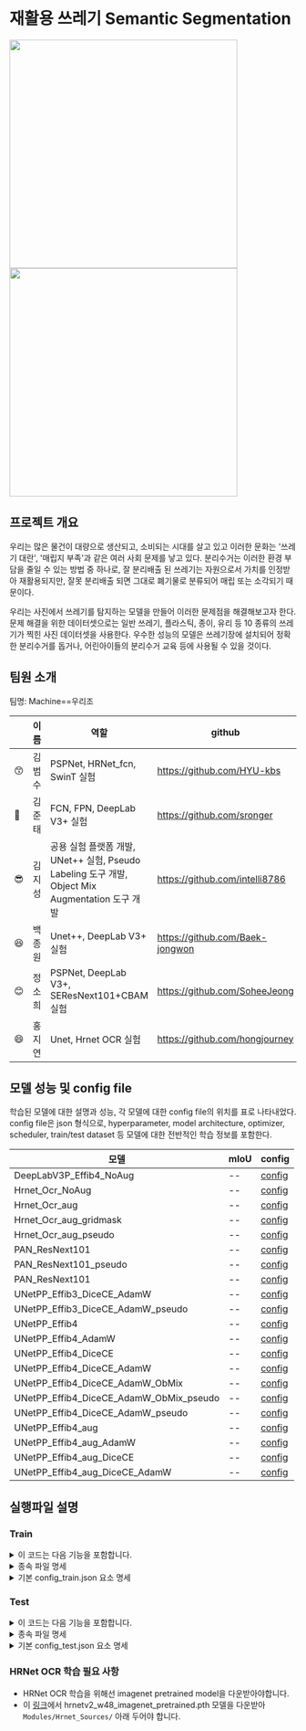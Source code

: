# 재활용 쓰레기 Semantic Segmentation

<img src="https://user-images.githubusercontent.com/44287798/140461430-78e5cd84-2162-4f98-9d27-bbc3a8580f90.png" width="400">  <img src="https://user-images.githubusercontent.com/44287798/140461384-a0a91b44-da3a-4b81-95cb-ec508b978aa7.png" width="400"> 


## 프로젝트 개요

우리는 많은 물건이 대량으로 생산되고, 소비되는 시대를 살고 있고 이러한 문화는 '쓰레기 대란', '매립지 부족'과 같은 여러 사회 문제를 낳고 있다.
 분리수거는 이러한 환경 부담을 줄일 수 있는 방법 중 하나로, 잘 분리배출 된 쓰레기는 자원으로서 가치를 인정받아 재활용되지만, 잘못 분리배출 되면 그대로 폐기물로 분류되어 매립 또는 소각되기 때문이다.
 
우리는 사진에서 쓰레기를 탐지하는 모델을 만들어 이러한 문제점을 해결해보고자 한다. 문제 해결을 위한 데이터셋으로는 일반 쓰레기, 플라스틱, 종이, 유리 등 10 종류의 쓰레기가 찍힌 사진 데이터셋을 사용한다. 우수한 성능의 모델은 쓰레기장에 설치되어 정확한 분리수거를 돕거나, 어린아이들의 분리수거 교육 등에 사용될 수 있을 것이다.

## 팀원 소개
팀명: Machine==우리조 

||이름|역할|github|
|--|------|---|---|
|😙|김범수|PSPNet, HRNet_fcn, SwinT 실험|https://github.com/HYU-kbs|
|🤗|김준태|FCN, FPN, DeepLab V3+ 실험|https://github.com/sronger|
|😎|김지성|공용 실험 플랫폼 개발, UNet++ 실험, Pseudo Labeling 도구 개발, Object Mix Augmentation 도구 개발|https://github.com/intelli8786|
|😆|백종원|Unet++, DeepLab V3+ 실험|https://github.com/Baek-jongwon|
|😊|정소희|PSPNet, DeepLab V3+, SEResNext101+CBAM 실험|https://github.com/SoheeJeong|
|😄|홍지연|Unet, Hrnet OCR 실험|https://github.com/hongjourney|


## 모델 성능 및 config file

학습된 모델에 대한 설명과 성능, 각 모델에 대한 config file의 위치를 표로 나타내었다.
config file은 json 형식으로, hyperparameter, model architecture, optimizer, scheduler, train/test dataset 등 모델에 대한 전반적인 학습 정보를 포함한다. 

|모델|mIoU|config|
|------|---|---|
|DeepLabV3P_Effib4_NoAug|--|[config](https://github.com/boostcampaitech2/semantic-segmentation-level2-cv-14/blob/master/Configs/DeepLabV3P_Effib4_NoAug.json)|
|Hrnet_Ocr_NoAug|--|[config](https://github.com/boostcampaitech2/semantic-segmentation-level2-cv-14/blob/master/Configs/Hrnet_Ocr_NoAug.json)|
|Hrnet_Ocr_aug|--|[config](https://github.com/boostcampaitech2/semantic-segmentation-level2-cv-14/blob/master/Configs/Hrnet_Ocr_aug.json)|
|Hrnet_Ocr_aug_gridmask|--|[config](https://github.com/boostcampaitech2/semantic-segmentation-level2-cv-14/blob/master/Configs/Hrnet_Ocr_aug_gridmask.json)|
|Hrnet_Ocr_aug_pseudo|--|[config](https://github.com/boostcampaitech2/semantic-segmentation-level2-cv-14/blob/master/Configs/Hrnet_Ocr_aug_pseudo.json)|
|PAN_ResNext101|--|[config](https://github.com/boostcampaitech2/semantic-segmentation-level2-cv-14/blob/master/Configs/PAN_ResNext101.json)|
|PAN_ResNext101_pseudo|--|[config](https://github.com/boostcampaitech2/semantic-segmentation-level2-cv-14/blob/master/Configs/PAN_ResNext101_pseudo.json)|
|PAN_ResNext101|--|[config](https://github.com/boostcampaitech2/semantic-segmentation-level2-cv-14/blob/master/Configs/PAN_ResNext101.json)|
|UNetPP_Effib3_DiceCE_AdamW|--|[config](https://github.com/boostcampaitech2/semantic-segmentation-level2-cv-14/blob/master/Configs/UNetPP_Effib3_DiceCE_AdamW.json)|
|UNetPP_Effib3_DiceCE_AdamW_pseudo|--|[config](https://github.com/boostcampaitech2/semantic-segmentation-level2-cv-14/blob/master/Configs/UNetPP_Effib3_DiceCE_AdamW_pseudo.json)|
|UNetPP_Effib4|--|[config](https://github.com/boostcampaitech2/semantic-segmentation-level2-cv-14/blob/master/Configs/UNetPP_Effib4.json)|
|UNetPP_Effib4_AdamW|--|[config](https://github.com/boostcampaitech2/semantic-segmentation-level2-cv-14/blob/master/Configs/UNetPP_Effib4_AdamW.json)|
|UNetPP_Effib4_DiceCE|--|[config](https://github.com/boostcampaitech2/semantic-segmentation-level2-cv-14/blob/master/Configs/UNetPP_Effib4_DiceCE.json)|
|UNetPP_Effib4_DiceCE_AdamW|--|[config](https://github.com/boostcampaitech2/semantic-segmentation-level2-cv-14/blob/master/Configs/UNetPP_Effib4_DiceCE_AdamW.json)|
|UNetPP_Effib4_DiceCE_AdamW_ObMix|--|[config](https://github.com/boostcampaitech2/semantic-segmentation-level2-cv-14/blob/master/Configs/UNetPP_Effib4_DiceCE_AdamW_ObMix.json)|
|UNetPP_Effib4_DiceCE_AdamW_ObMix_pseudo|--|[config](https://github.com/boostcampaitech2/semantic-segmentation-level2-cv-14/blob/master/Configs/UNetPP_Effib4_DiceCE_AdamW_ObMix_pseudo.json)|
|UNetPP_Effib4_DiceCE_AdamW_pseudo|--|[config](https://github.com/boostcampaitech2/semantic-segmentation-level2-cv-14/blob/master/Configs/UNetPP_Effib4_DiceCE_AdamW_pseudo.json)|
|UNetPP_Effib4_aug|--|[config](https://github.com/boostcampaitech2/semantic-segmentation-level2-cv-14/blob/master/Configs/UNetPP_Effib4_aug.json)|
|UNetPP_Effib4_aug_AdamW|--|[config](https://github.com/boostcampaitech2/semantic-segmentation-level2-cv-14/blob/master/Configs/UNetPP_Effib4_aug_AdamW.json)|
|UNetPP_Effib4_aug_DiceCE|--|[config](https://github.com/boostcampaitech2/semantic-segmentation-level2-cv-14/blob/master/Configs/UNetPP_Effib4_aug_DiceCE.json)|
|UNetPP_Effib4_aug_DiceCE_AdamW|--|[config](https://github.com/boostcampaitech2/semantic-segmentation-level2-cv-14/blob/master/Configs/UNetPP_Effib4_aug_DiceCE_AdamW.json)|

## 실행파일 설명

### Train
<details>
 <summary> 이 코드는 다음 기능을 포함합니다. </summary>
 
 - pytorch 기반의 Semantic Segmentation Model 을 학습합니다.
 - config.json 파일을 통해 학습 인자를 제어할 수 있습니다.

 - 사용법
    Train.py --config Configs/UNetPP_Efficientb4_aug_train.json

 - 출력
    'path_project_root' 값으로 지정한 경로에 다음과 같은 파일이 생성됩니다.
        best_score.pt : 모델이 가장 높은 validation score를 기록했던 시점의 weight 파일입니다.
        logs/
            best_score.log : 모델이 가장 높은 validation score를 갱신했던 시점의 epoch와 점수를 기록한 파일입니다.
            config.json : 모델 학습에 사용됐던 config.json 파일 사본입니다.
            train.log : 학습 출력 기록입니다.
            valid.log : 검증 출력 기록입니다.
</details>
<details>
 <summary> 종속 파일 명세 </summary>
 
    - Modules/Data.py : Custom Dataset 클래스가 정의되어 있습니다. (현재는 부스트캠프 컴피티션용 COCO format만 지원합니다.)
    - Modules/Models.py : Semantic Segmentation 모델들이 정의되어 있습니다.
    - Modules/Losses.py : 학습에 사용될 Loss들이 정의되어있습니다.
    - Modules/Optimizer.py : 학습에 사용될 Optimizer들이 정의되어 있습니다.
    - Modules/Transform_Preprocess.py : 이미지 전처리를 위한 Transform들이 정의되어 있습니다.
    - Utils/Tools.py : 각종 편의기능들이 정의되어 있습니다.
    - Utils/utils.py : Semantic Segmentation score 계산을 위한 도구들이 정의되어 있습니다.
</details>
<details>
 <summary> 기본 config_train.json 요소 명세 </summary>
 
    - path_dataset_root : 데이터셋이 저장된 root를 정의합니다.
    - path_train_json : train 데이터 json 파일을 정의합니다.
    - path_valid_json : test 데이터 json 파일을 정의합니다.
    - path_project_root : 학습될 모델이 저장될 디렉토리를 정의합니다.
    - random_fix : 난수 고정 여부를 정의합니다.
    - random_seed : 고정할 seed를 정의합니다.
    - model : Semantic Segmentation 모델을 정의합니다.
    - model_num_epochs : 학습 epoch 수를 정의합니다.
    - model_batch_size : 모델의 배치 크기를 정의합니다.
    - loss : 학습에 사용할 loss를 정의합니다.
    - optimizer : 학습에 사용할 optimizer를 정의합니다.
    - optimizer_learning_rate : 학습에 사용할 learning rate를 정의합니다.
    - optimizer_weight_decay : 학습에 사용할 weight decay를 정의합니다.
    - data_num_workers : data loader 가 사용할 프로세스 수를 정의합니다.
    - data_loading_mode : 데이터를 미리 로드하거나, 실시간으로 로드하는 모드를 정의합니다. 'preload' 또는 'realtime' 으로 선택할 수 있습니다.
    - data_train_transform : 학습에 사용될 전처리 transform을 정의합니다.
    - data_valid_transform : 검증에 사용될 전처리 transform을 정의합니다. ('Default'를 추천합니다.)
</details>

### Test

<details>
 <summary> 이 코드는 다음 기능을 포함합니다. </summary>
 
 - pytorch 기반의 Semantic Segmentation Model 을 Inference 해서 submission.csv 파일을 생성합니다.
 - config.json 파일을 통해 추론 인자를 제어할 수 있습니다.

 - 사용법
    Inference_Test.py --config Configs/UNetPP_Efficientb4_aug_test.json

 - 출력
    'path_save' 값으로 지정한 경로에 다음과 같은 파일이 생성됩니다.
        submission.csv : 부스트캠프 컴피티션 형식에 맞추어 생성된 Segmentation 결과 파일입니다.
</details>

<details>
 <summary> 종속 파일 명세 </summary>
 
    - Modules/Data.py : Custom Dataset 클래스들이 정의되어 있습니다. (현재는 부스트캠프 컴피티션용 COCO format만 지원합니다.)
    - Modules/Transform_Preprocess.py : 이미지 전처리를 위한 Transform들이 정의되어 있습니다.
    - Modules/Models.py : Semantic Segmentation 모델들이 정의되어 있습니다.
    - Modules/Transform_TTA.py : TTA를 위한 Transform 들이 정의되어 있습니다.
    - Utils/Tools.py : 각종 편의기능들이 정의되어 있습니다.
</details>
<details>
 <summary> 기본 config_test.json 요소 명세 </summary>
 
    - path_dataset_root : 데이터셋이 저장된 root를 정의합니다.
    - path_test_json : test 데이터 json 파일을 정의합니다.
    - path_checkpoint : 학습된 모델의 weight가 저장된 경로를 정의합니다.
    - random_fix : 난수 고정 여부를 정의합니다.
    - random_seed : 고정할 seed를 정의합니다.
    - model : Semantic Segmentation 모델을 정의합니다.
    - model_batch_size : 모델의 배치 크기를 정의합니다.
    - data_num_workers : data loader 가 사용할 프로세스 수를 정의합니다.
    - data_loading_mode : 데이터를 미리 로드하거나, 실시간으로 로드하는 모드를 정의합니다. 'preload' 또는 'realtime' 으로 선택할 수 있습니다.
    - data_test_transform : 테스트에 사용될 전처리 transform을 정의합니다. ('Default'를 추천합니다.)
    - data_tta_transform : TTA에 사용될 transform을 정의합니다.
    - data_target_size : 추론 후 submission을 생성할 때 변환돨 이미지 크기를 정의합니다. (256을 추천합니다.)
</details>

### HRNet OCR 학습 필요 사항
- HRNet OCR 학습을 위해선 imagenet pretrained model을 다운받아야합니다.
- 이 [링크](https://1drv.ms/u/s!Aus8VCZ_C_33dKvqI6pBZlifgJk)에서 hrnetv2_w48_imagenet_pretrained.pth 모델을 다운받아 `Modules/Hrnet_Sources/` 아래 두어야 합니다. 
